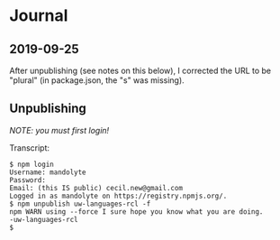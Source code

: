 # Journal


## 2019-09-25 

After unpublishing (see notes on this below), I corrected the URL to be
"plural" (in package.json, the "s" was missing).








## Unpublishing

*NOTE: you must first login!*

Transcript:
```
$ npm login
Username: mandolyte
Password:
Email: (this IS public) cecil.new@gmail.com
Logged in as mandolyte on https://registry.npmjs.org/.
$ npm unpublish uw-languages-rcl -f
npm WARN using --force I sure hope you know what you are doing.
-uw-languages-rcl
$
```
